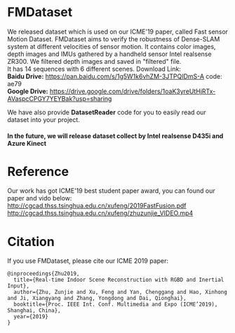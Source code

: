 # FMDataset
We released dataset which is used on our ICME'19 paper, called Fast sensor Motion Dataset. FMDataset aims to verify the robustness of Dense-SLAM system at different velocities of sensor motion. 
It contains color images, depth images and IMUs gathered by a handheld sensor Intel realsense ZR300. We filtered depth images and saved in "filtered" file.  
It has 14 sequences with 6 different scenes. Download Link:  
**Baidu Drive:** https://pan.baidu.com/s/1g5W1k6vhZM-3JTPQIDmS-A  code: ae79  
**Google Drive:** https://drive.google.com/drive/folders/1oaK3yreUtHjRTx-AVaspcCPGY7YEYBak?usp=sharing

We have also provide **DatasetReader** code for you to easily read our dataset into your project.

#### In the future, we will release dataset collect by Intel realsense D435i and Azure Kinect

# Reference
Our work has got ICME'19 best student paper award, you can found our paper and vido below:  
http://cgcad.thss.tsinghua.edu.cn/xufeng/2019FastFusion.pdf  
http://cgcad.thss.tsinghua.edu.cn/xufeng/zhuzunjie_VIDEO.mp4

# Citation
If you use FMDataset, please cite our ICME 2019 paper:
```
@inproceedings{Zhu2019,
  title={Real-time Indoor Scene Reconstruction with RGBD and Inertial Input},
  author={Zhu, Zunjie and Xu, Feng and Yan, Chenggang and Hao, Xinhong and Ji, Xiangyang and Zhang, Yongdong and Dai, Qionghai},
  booktitle={Proc. IEEE Int. Conf. Multimedia and Expo (ICME’2019), Shanghai, China},
  year={2019}
}
```
